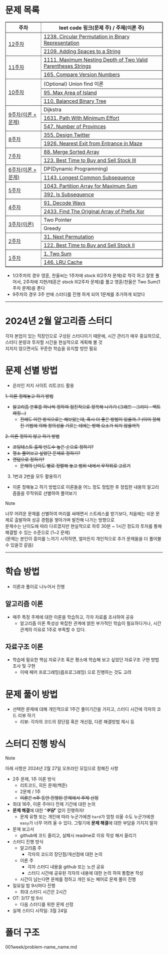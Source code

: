 # 문제 목록

<table border="1">
    <tr>
        <th>주차</th>
        <th>leet code 링크(문제 주) / 주제(이론 주)</th>
    </tr>
    <tr>
        <td rowspan="2"><a href="012week">12주차</a></td>
        <td><a href="https://leetcode.com/problems/circular-permutation-in-binary-representation/description/">1238. Circular Permutation in Binary Representation</a></td>
    </tr>
    <tr>
        <td><a href="https://leetcode.com/problems/adding-spaces-to-a-string/description/">2109. Adding Spaces to a String</a></td>
    </tr>
    <tr>
        <td rowspan="2"><a href="011week">11주차</a></td>
        <td><a href="https://leetcode.com/problems/maximum-nesting-depth-of-two-valid-parentheses-strings/description/">1111. Maximum Nesting Depth of Two Valid Parentheses Strings</a></td>
    </tr>
    <tr>
        <td><a href="https://leetcode.com/problems/compare-version-numbers/description/">165. Compare Version Numbers</a></td>
    </tr>
    <tr>
        <td rowspan="3"><a href="010week">10주차</a></td>
        <td>(Optional) Union find 이론</td>
    </tr>
    <tr>
        <td><a href="https://leetcode.com/problems/max-area-of-island/description/">95. Max Area of Island</a></td>
    </tr>
    <tr>
        <td><a href="https://leetcode.com/problems/balanced-binary-tree/description/">110. Balanced Binary Tree</a></td>
    </tr>
    <tr>
        <td rowspan="3"><a href="009week">9주차(이론 + 문제)</a></td>
        <td>Dijkstra</td>
    </tr>
    <tr>
        <td><a href="https://leetcode.com/problems/path-with-minimum-effort/description/">1631. Path With Minimum Effort</a></td>
    </tr>
    <tr>
        <td><a href="https://leetcode.com/problems/number-of-provinces/description/">547. Number of Provinces</a></td>
    </tr>
    <tr>
        <td rowspan="2"><a href="008week">8주차</a></td>
        <td><a href="https://leetcode.com/problems/design-twitter/description/">355. Design Twitter</a></td>
    </tr>
    <tr>
        <td><a href="https://leetcode.com/problems/nearest-exit-from-entrance-in-maze/description/">1926. Nearest Exit from Entrance in Maze</a></td>
    </tr>
    <tr>
        <td rowspan="2"><a href="007week">7주차</a></td>
        <td><a href="https://leetcode.com/problems/merge-sorted-array/description/">88. Merge Sorted Array</a></td>
    </tr>
    <tr>
        <td><a href="https://leetcode.com/problems/best-time-to-buy-and-sell-stock-iii/description/">123. Best Time to Buy and Sell Stock III</a></td>
    </tr>
    <tr>
        <td rowspan="2"><a href="006week">6주차(이론 + 문제)</a></td>
        <td>DP(Dynamic Programming)</td>
    </tr>
    <tr>
        <td><a href="https://leetcode.com/problems/longest-common-subsequence/description/">1143. Longest Common Subsequence</a></td>
    </tr>
    <tr>
        <td rowspan="2"><a href="005week">5주차</a></td>
        <td><a href="https://leetcode.com/problems/partition-array-for-maximum-sum/description/">1043. Partition Array for Maximum Sum</a></td>
    </tr>
    <tr>
        <td><a href="https://leetcode.com/problems/is-subsequence/description/">392. Is Subsequence</a></td>
    </tr>
    <tr>
        <td rowspan="2"><a href="004week">4주차</a></td>
        <td><a href="https://leetcode.com/problems/decode-ways/description/">91. Decode Ways</a></td>
    </tr>
    <tr>
        <td><a href="https://leetcode.com/problems/find-the-original-array-of-prefix-xor/description/">2433. Find The Original Array of Prefix Xor</a></td>
    </tr>
    <tr>
        <td rowspan="2"><a href="003week">3주차(이론)</a></td>
        <td><span>Two Pointer</span></td>
    </tr>
    <tr>
        <td><span>Greedy</span></td>
    </tr>
    <tr>
        <td rowspan="2"><a href="002week">2주차</a></td>
        <td><a href="https://leetcode.com/problems/next-permutation/description/">31. Next Permutation</a></td>
    </tr>
    <tr>
        <td><a href="https://leetcode.com/problems/best-time-to-buy-and-sell-stock-ii/description/">122. Best Time to Buy and Sell Stock II</a></td>
    </tr>
    <tr>
        <td rowspan="2"><a href="001week">1주차</a></td>
        <td><a href="https://leetcode.com/problems/two-sum/description/">1. Two Sum</a></td>
    </tr>
    <tr>
        <td><a href="https://leetcode.com/problems/lru-cache/description/">146. LRU Cache</a></td>
    </tr>
</table>

* 1/2주차의 경우 영훈, 찬울씨는 1주차에 stock II(2주차 문제)로 착각 하고 잘못 풀어서, 2주차에 지현/태훈은 stock II(2주차 문제)를 풀고 영훈/찬울은 Two Sum(1주차 문제)을 푼다
* 9주차의 경우 3주 만에 스터디를 진행 하게 되어 1문제를 추가하게 되었다
---

# 2024년 2월 알고리즘 스터디

각자 본업이 있는 직장인으로 구성된 스터디이기 때문에, 시간 관리가 매우 중요하므로, 스터디 분량과 투자할 시간을 현실적으로 계획해 볼 것\
지치지 않으면서도 꾸준한 학습을 유지할 방안 필요

# 문제 선별 방법

- 온라인 저지 사이트 리트코드 활용 

~~1. 이론 정해놓고 하기 방법~~

- ~~알고리즘 분류를 하나씩 정하여 점진적으로 정복해 나가기 (그래프 - 그리디 - 백트래킹…)~~
    - ~~전에도 이런 방식으로는 해보았는데, 혹시 더 좋은 방법이 있을까..? (이미 정해진 기법에 의해 창의성을 기르는 데에는 방해 요소가 되지 않을까?)~~

~~2. 이론 정하지 않고 하기 방법~~

- ~~코딩테스트 출제 빈도수 높은 순으로 정하기?~~
- ~~평소 풀어보고 싶었던 문제로 정하기?~~
- ~~랜덤으로 정하기?~~
    - ~~문제의 난이도 별로 정렬해 놓고 범위 내에서 무작위로 고르기~~

3. 1번과 2번을 모두 활용하기

- 이론 정해놓고 하기 방법으로 이론들을 어느 정도 정립한 후 정립한 내용의 알고리즘들을 무작위로 선별하여 풀어보기

> [!NOTE]
> 너무 어려운 문제를 선별하여 머리를 싸매면서 스트레스를 받기보다, 처음에는 쉬운 문제로 출발하여 성공 경험을 쌓아가며 발전해 나가는 방향으로\
> 문제수는 난이도에 따라 다르겠지만 현실적으로 하루 30분 ~ 1시간 정도의 투자를 통해 해결할 수 있는 수준으로 (1~2 문제)\
> (문제는 본인이 흥미를 느끼기 시작하면, 얼마든지 개인적으로 추가 문제들을 더 풀어볼 수 있을것 같음)

---
# 학습 방법

- 이론과 풀이로 나누어서 진행

## 알고리즘 이론

- 매주 특정 주제에 대한 이론을 학습하고, 각자 자료를 조사하여 공유
    - 알고리즘 이론 특성상 복잡한 관계에 얽힌 부가적인 학습이 필요하다거나, 시간 관계의 이유로 1주로 부족할 수 있다.

## 자료구조 이론

- 학습에 필요한 핵심 자료구조 혹은 평소에 학습해 보고 싶었던 자료구조 구현 방법 조사 및 구현
    - 이때 페어 프로그래밍(몹프로그래밍) 으로 진행하는 것도 고려

# 문제 풀이 방법

- 선택한 문제에 대해 개인적으로 1주간 풀이기간을 가지고, 스터디 시간에 각자의 코드 리뷰 하기
    - 리뷰: 각자의 코드의 장단점 혹은 개선점, 다른 해결방법 제시 등


# 스터디 진행 방식

> [!NOTE]
> 아래 사항은 2024년 2월 27일 오프라인 모임으로 정해진 사항
- 2주 문제, 1주 이론 방식
    - 리트코드, 히든 문제(백준)
    - 2문제 / 1주
    - ~~이론은 n주 동안 진행된 문제에서 주제 선정~~
- 최대 16주, 이론 주마다 전체 기간에 대한 논의
- **문제 해결**에 대한 “***부담***” 없이 진행하자!
    - 문제 유형 또는 개인에 따라 누군가에겐 `hard`가 엄청 쉬울 수도 누군가에겐 `easy`가 너무 어려 울 수 있다. 그렇기에 **문제 해결**에 대한 부담을 가지지 말자
- 문제 보고서
    - github에 코드 올리고, 실패시 readme로 이유 작성 해서 올리기
- 스터디 진행 방식
    - 알고리즘 주
        - 각자의 코드의 장단점/개선점에 대한 논의
    - 이론 주
        - 각자 스터디 내용을 github 또는 노션 공유
        - 스터디 시간에 공유된 각자의 내용에 대한 논의 하여 통합본 작성
    - 시간이 남는다면 문제를 정하고 개인 또는 페어로 문제 풀이 진행
- 일요일 밤 9시마다 진행
    - 최대 스터디 시간은 2시간
- OT: 3/17 밤 9시
    - 다음 스터디를 위한 문제 선정
- 실제 스터디 시작일: 3월 24일

# 폴더 구조
001week/problem-name_name.md

